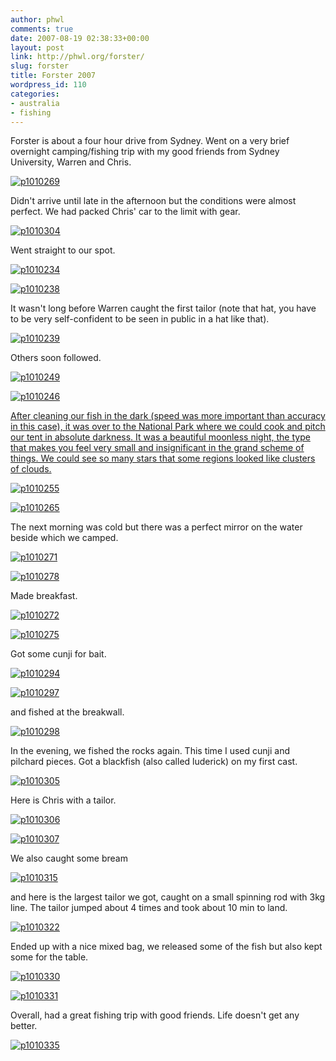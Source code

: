 ```yaml
---
author: phwl
comments: true
date: 2007-08-19 02:38:33+00:00
layout: post
link: http://phwl.org/forster/
slug: forster
title: Forster 2007
wordpress_id: 110
categories:
- australia
- fishing
---
```


Forster is about a four hour drive from Sydney. Went on a very brief overnight camping/fishing trip with my good friends from Sydney University, Warren and Chris.

[![p1010269](http://phwl.org/wp-content/uploads/2007/08/p1010269.jpg)](http://phwl.org/wp-content/uploads/2007/08/p1010269.jpg)<!-- more -->

Didn't arrive until late in the afternoon but the conditions were almost perfect. We had packed Chris' car to the limit with gear.

[![p1010304](http://phwl.org/wp-content/uploads/2007/08/p1010304.jpg)](http://phwl.org/wp-content/uploads/2007/08/p1010304.jpg)

Went straight to our spot.

[![p1010234](http://phwl.org/wp-content/uploads/2007/08/p1010234.jpg)](http://phwl.org/wp-content/uploads/2007/08/p1010234.jpg)



[![p1010238](http://phwl.org/wp-content/uploads/2007/08/p1010238.jpg)](http://phwl.org/wp-content/uploads/2007/08/p1010238.jpg)

It wasn't long before Warren caught the first tailor (note that hat, you have to be very self-confident to be seen in public in a hat like that).

[![p1010239](http://phwl.org/wp-content/uploads/2007/08/p1010239.jpg)](http://phwl.org/wp-content/uploads/2007/08/p1010239.jpg)



Others soon followed.

[![p1010249](http://phwl.org/wp-content/uploads/2007/08/p1010249.jpg)](http://phwl.org/wp-content/uploads/2007/08/p1010249.jpg)



[![p1010246](http://phwl.org/wp-content/uploads/2007/08/p1010246.jpg)](http://phwl.org/wp-content/uploads/2007/08/p1010246.jpg)

[After cleaning our fish in the dark (speed was more important than accuracy in this case), it was over to the National Park where we could cook and pitch our tent in absolute darkness. It was a beautiful moonless night, the type that makes you feel very small and insignificant in the grand scheme of things. We could see so many stars that some regions looked like clusters of clouds.](http://phwl.org/wp-content/uploads/2007/08/p1010322.jpg)

[![p1010255](http://phwl.org/wp-content/uploads/2007/08/p1010255.jpg)](http://phwl.org/wp-content/uploads/2007/08/p1010255.jpg)

[![p1010265](http://phwl.org/wp-content/uploads/2007/08/p1010265.jpg)](http://phwl.org/wp-content/uploads/2007/08/p1010265.jpg)

The next morning was cold but there was a perfect mirror on the water beside which we camped.

[![p1010271](http://phwl.org/wp-content/uploads/2007/08/p1010271.jpg)](http://phwl.org/wp-content/uploads/2007/08/p1010271.jpg)

[![p1010278](http://phwl.org/wp-content/uploads/2007/08/p1010278.jpg)](http://phwl.org/wp-content/uploads/2007/08/p1010278.jpg)

Made breakfast.

[![p1010272](http://phwl.org/wp-content/uploads/2007/08/p1010272.jpg)](http://phwl.org/wp-content/uploads/2007/08/p1010272.jpg)

[![p1010275](http://phwl.org/wp-content/uploads/2007/08/p1010275.jpg)](http://phwl.org/wp-content/uploads/2007/08/p1010275.jpg)

Got some cunji for bait.

[![p1010294](http://phwl.org/wp-content/uploads/2007/08/p1010294.jpg)](http://phwl.org/wp-content/uploads/2007/08/p1010294.jpg)

[![p1010297](http://phwl.org/wp-content/uploads/2007/08/p1010297.jpg)](http://phwl.org/wp-content/uploads/2007/08/p1010297.jpg)

and fished at the breakwall.

[![p1010298](http://phwl.org/wp-content/uploads/2007/08/p1010298.jpg)](http://phwl.org/wp-content/uploads/2007/08/p1010298.jpg)

In the evening, we fished the rocks again. This time I used cunji and pilchard pieces. Got a blackfish (also called luderick) on my first cast.

[![p1010305](http://phwl.org/wp-content/uploads/2007/08/p1010305.jpg)](http://phwl.org/wp-content/uploads/2007/08/p1010305.jpg)

Here is Chris with a tailor.

[![p1010306](http://phwl.org/wp-content/uploads/2007/08/p1010306.jpg)](http://phwl.org/wp-content/uploads/2007/08/p1010306.jpg)

[![p1010307](http://phwl.org/wp-content/uploads/2007/08/p1010307.jpg)](http://phwl.org/wp-content/uploads/2007/08/p1010307.jpg)

We also caught some bream

[![p1010315](http://phwl.org/wp-content/uploads/2007/08/p1010315.jpg)](http://phwl.org/wp-content/uploads/2007/08/p1010315.jpg)

and here is the largest tailor we got, caught on a small spinning rod with 3kg line. The tailor jumped about 4 times and took about 10 min to land.



[![p1010322](http://phwl.org/wp-content/uploads/2007/08/p1010322.jpg)](http://phwl.org/wp-content/uploads/2007/08/p1010322.jpg)

Ended up with a nice mixed bag, we released some of the fish but also kept some for the table.

[![p1010330](http://phwl.org/wp-content/uploads/2007/08/p1010330.jpg)](http://phwl.org/wp-content/uploads/2007/08/p1010330.jpg)

[![p1010331](http://phwl.org/wp-content/uploads/2007/08/p1010331.jpg)](http://phwl.org/wp-content/uploads/2007/08/p1010331.jpg)

Overall, had a great fishing trip with good friends. Life doesn't get any better.

[![p1010335](http://phwl.org/wp-content/uploads/2007/08/p1010335.jpg)](http://phwl.org/wp-content/uploads/2007/08/p1010335.jpg)
